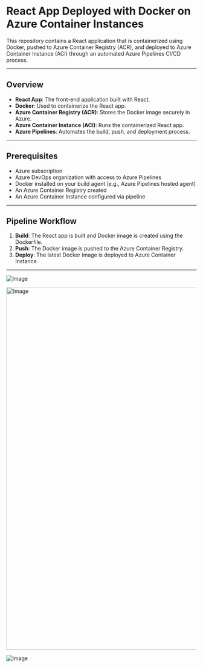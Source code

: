 # React App Deployed with Docker on Azure Container Instances

This repository contains a React application that is containerized using Docker, pushed to Azure Container Registry (ACR), and deployed to Azure Container Instance (ACI) through an automated Azure Pipelines CI/CD process.

---

## Overview

- **React App**: The front-end application built with React.
- **Docker**: Used to containerize the React app.
- **Azure Container Registry (ACR)**: Stores the Docker image securely in Azure.
- **Azure Container Instance (ACI)**: Runs the containerized React app.
- **Azure Pipelines**: Automates the build, push, and deployment process.

---

## Prerequisites

- Azure subscription
- Azure DevOps organization with access to Azure Pipelines
- Docker installed on your build agent (e.g., Azure Pipelines hosted agent)
- An Azure Container Registry created
- An Azure Container Instance configured via pipeline

---

## Pipeline Workflow

1. **Build**: The React app is built and Docker image is created using the Dockerfile.
2. **Push**: The Docker image is pushed to the Azure Container Registry.
3. **Deploy**: The latest Docker image is deployed to Azure Container Instance.

---

![Image](https://github.com/user-attachments/assets/f1078b0f-2784-4de8-92dc-3e839aaa7de8)


<img width="959" alt="Image" src="https://github.com/user-attachments/assets/fcf57e39-85c1-4b17-92a3-5da3894ad9ab" />

![Image](https://github.com/user-attachments/assets/d942b08d-71d0-4ac3-a185-0655a695f8d9)
